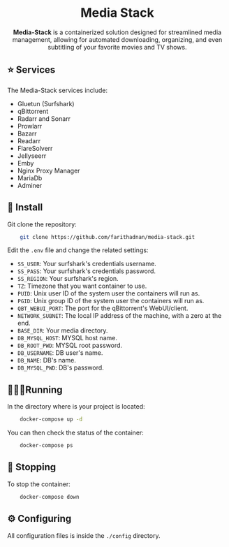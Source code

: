 <h1 align="center">
  <b>Media Stack</b>
  <br>
</h1>

<p align="center">
<b>Media-Stack</b> is a containerized solution designed for streamlined media management, allowing for automated downloading, organizing, and even subtitling of your favorite movies and TV shows.
</p>

## ⭐ Services

The Media-Stack services include:

- Gluetun (Surfshark)
- qBittorrent
- Radarr and Sonarr
- Prowlarr
- Bazarr
- Readarr
- FlareSolverr
- Jellyseerr
- Emby
- Nginx Proxy Manager
- MariaDb
- Adminer

## 🌵 Install

Git clone the repository:

```sh
    git clone https://github.com/farithadnan/media-stack.git
```

Edit the `.env` file and change the related settings:

- `SS_USER`: Your surfshark's credentials username.
- `SS_PASS`: Your surfshark's credentials password.
- `SS_REGION`: Your surfshark's region.
- `TZ`: Timezone that you want container to use.
- `PUID`: Unix user ID of the system user the containers will run as.
- `PGID`: Unix group ID of the system user the containers will run as.
- `QBT_WEBUI_PORT`: The port for the qBittorrent's WebUI/client.
- `NETWORK_SUBNET`: The local IP address of the machine, with a zero at the end.
- `BASE_DIR`: Your media directory.
- `DB_MYSQL_HOST`: MYSQL host name.
- `DB_ROOT_PWD`: MYSQL root password.
- `DB_USERNAME`: DB user's name.
- `DB_NAME`: DB's name.
- `DB_MYSQL_PWD`: DB's password.


## 🏃🏻‍♂️Running

In the directory where is your project is located:

```sh
    docker-compose up -d
```

You can then check the status of the container:

```sh
    docker-compose ps
```

## 🚫 Stopping

To stop the container:

```sh
    docker-compose down
```

## ⚙️ Configuring

All configuration files is inside the `./config` directory.
